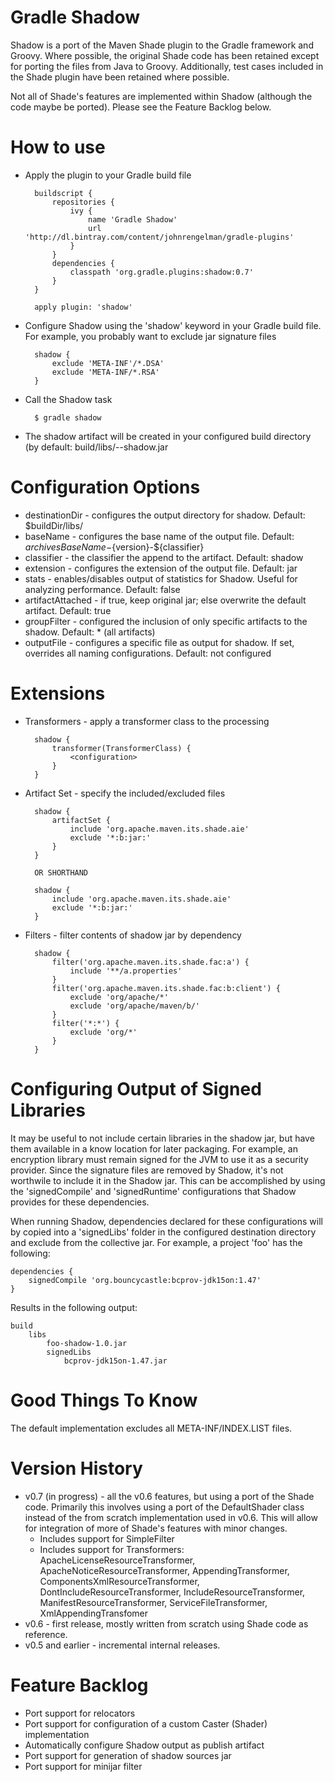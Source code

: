 Gradle Shadow
=============

Shadow is a port of the Maven Shade plugin to the Gradle framework and Groovy. Where possible, the original
Shade code has been retained except for porting the files from Java to Groovy. Additionally, test cases included
in the Shade plugin have been retained where possible.

Not all of Shade's features are implemented within Shadow (although the code maybe be ported). Please see the Feature
Backlog below.

How to use
=============

+ Apply the plugin to your Gradle build file

        buildscript {
            repositories {
                ivy {
                    name 'Gradle Shadow'
                    url 'http://dl.bintray.com/content/johnrengelman/gradle-plugins'
                }
            }
            dependencies {
                classpath 'org.gradle.plugins:shadow:0.7'
            }
        }

        apply plugin: 'shadow'

+ Configure Shadow using the 'shadow' keyword in your Gradle build file. For example, you probably want to exclude
jar signature files

        shadow {
            exclude 'META-INF'/*.DSA'
            exclude 'META-INF/*.RSA'
        }

+ Call the Shadow task

        $ gradle shadow

+ The shadow artifact will be created in your configured build directory (by default: build/libs/<project>-<version>-shadow.jar

Configuration Options
=====================

+ destinationDir - configures the output directory for shadow. Default: $buildDir/libs/
+ baseName - configures the base name of the output file. Default: ${archivesBaseName}-${version}-${classifier}
+ classifier - the classifier the append to the artifact. Default: shadow
+ extension - configures the extension of the output file. Default: jar
+ stats - enables/disables output of statistics for Shadow. Useful for analyzing performance. Default: false
+ artifactAttached - if true, keep original jar; else overwrite the default artifact. Default: true
+ groupFilter - configured the inclusion of only specific artifacts to the shadow. Default: * (all artifacts)
+ outputFile - configures a specific file as output for shadow. If set, overrides all naming configurations. Default: not configured

Extensions
==========
+ Transformers - apply a transformer class to the processing

        shadow {
            transformer(TransformerClass) {
                <configuration>
            }
        }

+ Artifact Set - specify the included/excluded files

        shadow {
            artifactSet {
                include 'org.apache.maven.its.shade.aie'
                exclude '*:b:jar:'
            }
        }

        OR SHORTHAND

        shadow {
            include 'org.apache.maven.its.shade.aie'
            exclude '*:b:jar:'
        }

+ Filters - filter contents of shadow jar by dependency

        shadow {
            filter('org.apache.maven.its.shade.fac:a') {
                include '**/a.properties'
            }
            filter('org.apache.maven.its.shade.fac:b:client') {
                exclude 'org/apache/*'
                exclude 'org/apache/maven/b/'
            }
            filter('*:*') {
                exclude 'org/*'
            }
        }


Configuring Output of Signed Libraries
======================================

It may be useful to not include certain libraries in the shadow jar, but have them available in a know location for
later packaging. For example, an encryption library must remain signed for the JVM to use it as a security provider.
Since the signature files are removed by Shadow, it's not worthwile to include it in the Shadow jar. This can be
accomplished by using the 'signedCompile' and 'signedRuntime' configurations that Shadow provides for these dependencies.

When running Shadow, dependencies declared for these configurations will by copied into a 'signedLibs' folder in the
configured destination directory and exclude from the collective jar. For example, a project 'foo' has the following:

    dependencies {
        signedCompile 'org.bouncycastle:bcprov-jdk15on:1.47'
    }

Results in the following output:

    build
        libs
            foo-shadow-1.0.jar
            signedLibs
                bcprov-jdk15on-1.47.jar

Good Things To Know
===================

The default implementation excludes all META-INF/INDEX.LIST files.

Version History
===============

+ v0.7 (in progress) - all the v0.6 features, but using a port of the Shade code. Primarily this involves using a port
of the DefaultShader class instead of the from scratch implementation used in v0.6. This will allow for integration of
more of Shade's features with minor changes.
   + Includes support for SimpleFilter
   + Includes support for Transformers: ApacheLicenseResourceTransformer, ApacheNoticeResourceTransformer,
   AppendingTransformer, ComponentsXmlResourceTransformer, DontIncludeResourceTransformer, IncludeResourceTransformer,
   ManifestResourceTransformer, ServiceFileTransformer, XmlAppendingTransfomer
+ v0.6 - first release, mostly written from scratch using Shade code as reference.
+ v0.5 and earlier - incremental internal releases.

Feature Backlog
===============
+ Port support for relocators
+ Port support for configuration of a custom Caster (Shader) implementation
+ Automatically configure Shadow output as publish artifact
+ Port support for generation of shadow sources jar
+ Port support for minijar filter
